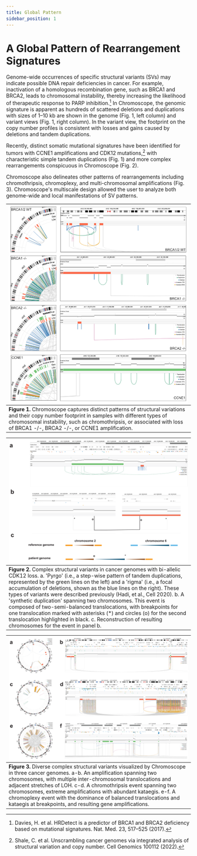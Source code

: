 ```yaml
---
title: Global Pattern
sidebar_position: 1
---
```


# A Global Pattern of Rearrangement Signatures

Genome-wide occurrences of specific structural variants (SVs) may indicate possible DNA repair deficiencies in cancer. For example, inactivation of a homologous recombination gene, such as BRCA1 and BRCA2, leads to chromosomal instability, thereby increasing the likelihood of therapeutic response to PARP inhibition.[^1] In Chromoscope, the genomic signature is apparent as hundreds of scattered deletions and duplications with sizes of 1–10 kb are shown in the genome (Fig. 1, left column) and variant views (Fig. 1, right column). In the variant view, the footprint on the copy number profiles is consistent with losses and gains caused by deletions and tandem duplications.

Recently, distinct somatic mutational signatures have been identified for tumors with CCNE1 amplifications and CDK12 mutations,[^2] with characteristic simple tandem duplications (Fig. 1) and more complex rearrangements conspicuous in Chromoscope (Fig. 2).

Chromoscope also delineates other patterns of rearrangements including chromothripsis, chromoplexy, and multi-chromosomal amplifications (Fig. 3). Chromoscope's multiscale design allowed the user to analyze both genome-wide and local manifestations of SV patterns.


[^1]: Davies, H. et al. HRDetect is a predictor of BRCA1 and BRCA2 deficiency based on mutational signatures. Nat. Med. 23, 517–525 (2017).

|![use-case-1](../assets/use-case-1.png)|
|---|
|**Figure 1.** Chromoscope captures distinct patterns of structural variations and their copy number footprint in samples with different types of chromosomal instability, such as chromothripsis, or associated with loss of BRCA1 -/-, BRCA2 -/-, or CCNE1 amplification. |


|![use-case-1-2](../assets/use-case-1-2.png)|
|---|
|**Figure 2.** Complex structural variants in cancer genomes with bi-allelic CDK12 loss. a. 'Pyrgo' (i.e., a step-wise pattern of tandem duplications, represented by the green lines on the left) and a 'rigma' (i.e., a focal accumulation of deletions, shown as the blue lines on the right). These types of variants were described previously (Hadi, et al., Cell 2020). b. A 'synthetic duplication' spanning two chromosomes. This event is composed of two-semi-balanced translocations, with breakpoints for one translocation marked with asterisks (*) and circles (o) for the second translocation highlighted in black. c. Reconstruction of resulting chromosomes for the event in panel b. |



[^2]: Shale, C. et al. Unscrambling cancer genomes via integrated analysis of structural variation and copy number. Cell Genomics 100112 (2022).

|![use-case-1-3](../assets/use-case-1-3.png)|
|---|
|**Figure 3.** Diverse complex structural variants visualized by Chromoscope in three cancer genomes. a-b. An amplification spanning two chromosomes, with multiple inter-chromosomal translocations and adjacent stretches of LOH. c-d. A chromothripsis event spanning two chromosomes, extreme amplifications with abundant kataegis. e-f. A chromoplexy event with the dominance of balanced translocations and kataegis at breakpoints, and resulting gene amplifications. |

